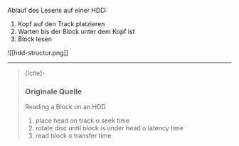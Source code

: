 Ablauf des Lesens auf einer HDD:
1. Kopf auf den Track platzieren
2. Warten bis der Block unter dem Kopf ist
3. Block lesen

![[hdd-structur.png]]

---

> [!cite]-
> ### Originale Quelle
> Reading a Block on an HDD
>1. place head on track
o seek time
>2. rotate disc until block is under head
o latency time
>3. read block
o transfer time